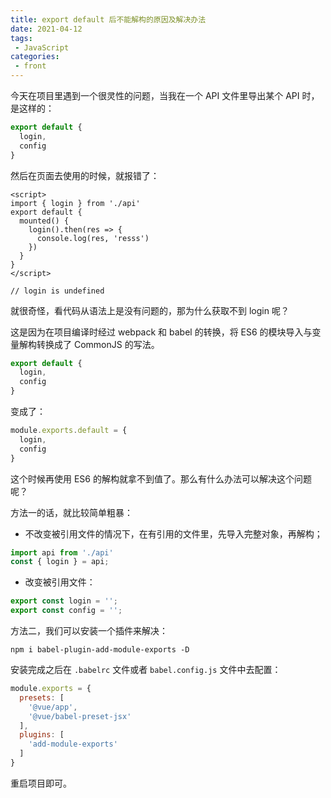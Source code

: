 ```yaml
---
title: export default 后不能解构的原因及解决办法
date: 2021-04-12
tags:
 - JavaScript
categories:
 - front
---
```


今天在项目里遇到一个很灵性的问题，当我在一个 API 文件里导出某个 API 时，是这样的：

```js
export default {
  login,
  config
}
```

然后在页面去使用的时候，就报错了：

```vue
<script>
import { login } from './api'
export default {
  mounted() {
    login().then(res => {
      console.log(res, 'resss')
    })
  }
}
</script>

// login is undefined
```

就很奇怪，看代码从语法上是没有问题的，那为什么获取不到 login 呢？

这是因为在项目编译时经过 webpack 和 babel 的转换，将 ES6 的模块导入与变量解构转换成了 CommonJS 的写法。

```js
export default {
  login,
  config
}
```

变成了：

```js
module.exports.default = {
  login,
  config
}
```

这个时候再使用 ES6 的解构就拿不到值了。那么有什么办法可以解决这个问题呢？

方法一的话，就比较简单粗暴：

- 不改变被引用文件的情况下，在有引用的文件里，先导入完整对象，再解构；

```js
import api from './api'
const { login } = api;
```

- 改变被引用文件：

```js
export const login = '';
export const config = '';
```

方法二，我们可以安装一个插件来解决：

```shell
npm i babel-plugin-add-module-exports -D
```

安装完成之后在 `.babelrc` 文件或者 `babel.config.js` 文件中去配置：

```js
module.exports = {
  presets: [
    '@vue/app',
    '@vue/babel-preset-jsx'
  ],
  plugins: [
    'add-module-exports'
  ]
}
```

重启项目即可。